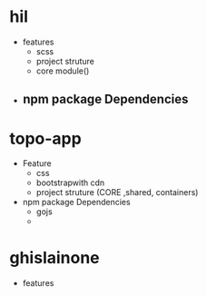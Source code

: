 # hil
+ features
    - scss 
    - project struture
    - core module()
 + npm package Dependencies 
   - 
    
 # topo-app
 + Feature
    - css
    - bootstrapwith cdn
    - project struture (CORE ,shared, containers)
 + npm package Dependencies 
   - gojs
   - 
    
    
  # ghislainone
  + features
  
